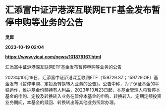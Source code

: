 # 汇添富中证沪港深互联网ETF基金发布暂停申购等业务的公告
**灵犀**

**2023-10-19 02:04**

**https://www.yicai.com/news/101879167.html**

汇添富中证沪港深互联网ETF基金发布暂停申购等业务的公告

2023年10月19日，汇添富中证沪港深互联网ETF（159729.SZ；159729.OF）基金发布《暂停申购、定投及转换转入业务的公告》。公告中称，为了保证基金的平稳运作，维护基金份额持有人利益，2023年10月23日起，本基金管理人将暂停本基金的申购、定投及转换转入业务在暂停本基金的申购、转换转入、定期定额投资业务期间，本基金的赎回、转换转出等其他业务照常办理。